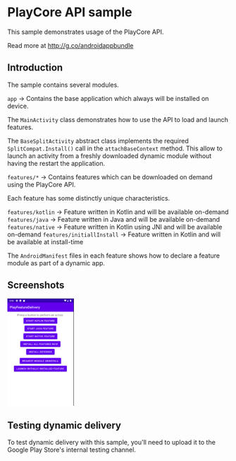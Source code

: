 # PlayCore API sample

This sample demonstrates usage of the PlayCore API.

Read more at http://g.co/androidappbundle

## Introduction

The sample contains several modules.

`app` -> Contains the base application which always will be installed on device.

The `MainActivity` class demonstrates how to use the API to load and launch features.

The `BaseSplitActivity` abstract class implements the required `SplitCompat.Install()` call
in the `attachBaseContext` method. This allow to launch an activity from a freshly downloaded
dynamic module without having the restart the application.

`features/*` -> Contains features which can be downloaded on demand using the PlayCore API.

Each feature has some distinctly unique characteristics.

`features/kotlin` -> Feature written in Kotlin and will be available on-demand
`features/java` -> Feature written in Java and will be available on-demand
`features/native` -> Feature written in Kotlin using JNI  and will be available on-demand
`features/initiallInstall` -> Feature written in Kotlin and will be available at install-time

The `AndroidManifest` files in each feature shows how to declare a feature module as part of a dynamic app.

## Screenshots

<img src="screenshots/main.png" width="30%" />

## Testing dynamic delivery

To test dynamic delivery with this sample, you'll need to upload it to the Google Play Store's
internal testing channel.

